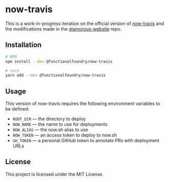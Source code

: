 # now-travis

This is a work-in-progress iteration on the official
version of [now-travis](https://github.com/eliperelman/now-travis)
and the modifications made in the [glamorous-website](https://github.com/kentcdodds/glamorous-website/blob/master/other/now-travis) repo.

## Installation

```bash
# NPM
npm install --dev @functionalfoundry/now-travis

# Yarn
yarn add --dev @functionalfoundry/now-travis
```

## Usage

This version of now-travis requires the following environment
variables to be defined:

* `ROOT_DIR` — the directory to deploy
* `NOW_NAME` — the name to use for deployments
* `NOW_ALIAS` — the now.sh alias to use
* `NOW_TOKEN` — an access token to deploy to now.sh
* `GH_TOKEN` — a personal GitHub token to annotate PRs with deployment URLs

## License

This project is licensed under the MIT License.

